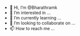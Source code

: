 - 👋 Hi, I’m @Bharathramk
- 👀 I’m interested in ...
- 🌱 I’m currently learning ...
- 💞️ I’m looking to collaborate on ...
- 📫 How to reach me ...

<!---
Bharathramk/Bharathramk is a ✨ special ✨ repository because its `README.md` (this file) appears on your GitHub profile.
You can click the Preview link to take a look at your changes.
--->
